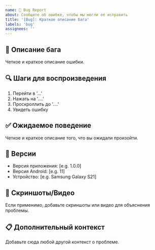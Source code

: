 ```yaml
---
name: 🐛 Bug Report
about: Сообщите об ошибке, чтобы мы могли ее исправить
title: '[Bug]: Краткое описание бага'
labels: 'bug'
assignees: ''
---
```


## 🐛 Описание бага

Четкое и краткое описание ошибки.

## 🔍 Шаги для воспроизведения

1. Перейти в '...'
2. Нажать на '....'
3. Проскроллить до '....'
4. Увидеть ошибку

## ✅ Ожидаемое поведение

Четкое и краткое описание того, что вы ожидали произойти.

## 📱 Версии

- Версия приложения: [e.g. 1.0.0]
- Версия Android: [e.g. 11]
- Устройство: [e.g. Samsung Galaxy S21]

## 📸 Скриншоты/Видео

Если применимо, добавьте скриншоты или видео для объяснения проблемы.

## 📋 Дополнительный контекст

Добавьте сюда любой другой контекст о проблеме.
